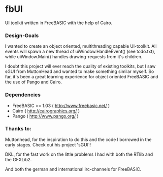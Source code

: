# fbUI

UI toolkit written in FreeBASIC with the help of Cairo.

### Design-Goals

I wanted to create an object oriented, multithreading capable UI-toolkit. All events will spawn a new thread of uiWindow.HandleEvent() (see todo.txt), while uiWindow.Main() handles drawing-requests from it's children. 

I doubt this project will ever reach the quality of existing toolkits, but I saw sGUI from MuttonHead and wanted to make something similar myself. So far, it's been a great learning experience for object oriented FreeBASIC and the use of Pango and Cairo. 

### Dependencies

* FreeBASIC >= 1.03 ( http://www.freebasic.net/ )
* Cairo ( http://cairographics.org/ )
* Pango ( http://www.pango.org/ )

### Thanks to:

Muttonhead, for the inspiration to do this and the code I borrowed in the early stages. Check out his project 'sGUI'!

DKL, for the fast work on the little problems I had with both the RTlib and the GFXLib2.

And both the german and international irc-channels for FreeBASIC.
